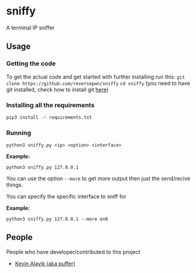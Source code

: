 # sniffy
A terminal IP sniffer
## Usage
### Getting the code
To get the actual code and get started with further installing run this:
```git clone https://github.com/reversepwn/sniffy```
```cd sniffy```
(you need to have git installed, check how to install git [here](https://git-scm.com/book/en/v2/Getting-Started-Installing-Git))
### Installing all the requirements
```bash 
pip3 install -r requirements.txt
```
### Running
```
python3 sniffy.py <ip> <option> <interface>
```
**Example:**
```
python3 sniffy.py 127.0.0.1
```
You can use the option `--more` to get more output then just the send/recive things. 

You can specify the specific interface to sniff for

**Example:**
```
python3 sniffy.py 127.0.0.1 --more en0
```

## People
People who have developer/contributed to this project
- [Kevin Alavik (aka puffer)](https://github.com/kevinalavik)
